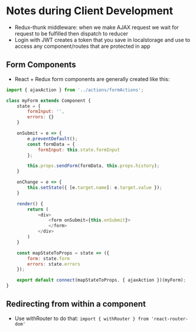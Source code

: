 # Notes during Client Development

- Redux-thunk middleware: when we make AJAX request we wait for request to be fulfilled then dispatch to reducer
- Login with JWT creates a token that you save in localstorage and use to access any component/routes that are protected in app


## Form Components
- React + Redux form components are generally created like this:
```javascript
import { ajaxAction } from '../actions/formActions';

class myForm extends Component {
    state = {
        formInput: '',
        errors: {}
    }

    onSubmit = e => {
        e.preventDefault();
        const formData = {
            formInput: this.state.formInput
        };

        this.props.sendForm(formData, this.props.history);
    }

    onChange = e => {
        this.setState({ [e.target.name]: e.target.value });
    }

    render() {
        return (
            <div>
                <form onSubmit={this.onSubmit}>
                </form>
            </div>
        )
    }

    const mapStateToProps = state => ({
        form: state.form
        errors: state.errors
    });

    export default connect(mapStateToProps, { ajaxAction })(myForm);
}
```

## Redirecting from within a component
- Use withRouter to do that: `import { withRouter } from 'react-router-dom'`